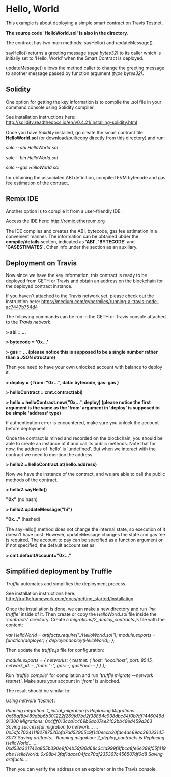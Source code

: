 # Hello, World

This example is about deploying a simple smart contract on Travis Testnet.

**The source code 'HelloWorld.sol' is also in the directory**.

The contract has two main methods: sayHello() and updateMessage(). 

sayHello() returns a greeting message *(type bytes32)* to its caller which is initially set to 'Hello, World' when the Smart Contract is deployed.  

updateMessage() allows the method caller to change the greeting message to another message passed by function argument *(type bytes32)*.  

## Solidity

One option for getting the key information is to compile the .sol file in your command console using Solidity compiler.

See installation instructions here: <http://solidity.readthedocs.io/en/v0.4.21/installing-solidity.html>

Once you have *Solidity* installed, go create the smart contract file **HelloWorld.sol** (or download/pull/copy directly from this directory) and run:

  *solc --abi HelloWorld.sol*
  
  *solc --bin HelloWorld.sol*
  
  *solc --gas HelloWorld.sol*
  
for obtaining the associated ABI definition, compiled EVM bytecode and gas fee estimation of the contract.

## Remix IDE

Another option is to compile it from a user-friendly IDE.

Access the IDE here: <http://remix.ethereum.org>

The IDE compiles and creates the ABI, bytecode, gas fee estimation in a convenient manner. The information can be obtained ubder the **compile/details** section, indicated as **'ABI'**, **'BYTECODE'** and **'GASESTIMATES'**. Other info under the section as an auxiliary.

## Deployment on Travis 

Now since we have the key information, this contract is ready to be deployed from GETH or Travis and obtain an address on the blockchain for the deployed contract instance. 

If you haven't attached to the Travis network yet, please check out the instruction here: <https://medium.com/cybermiles/running-a-travis-node-ac7447b754d4>

The following commands can be run in the GETH or Travis console attached to the *Travis network*.

**> abi = ...**

**> bytecode = '0x...'**

**> gas = ... (please notice this is supposed to be a single number rather than a JSON structure)**

Then you need to have your own unlocked account with balance to deploy it.

**> deploy = { from: "0x...", data: bytecode, gas: gas }**

**> helloContract = cmt.contract(abi)**

**> hello = helloContract.new("0x...", deploy) (please notice the first argument is the same as the 'from' argument in 'deploy' is supposed to be simple 'address' type)**

If authentication error is encountered, make sure you unlock the account before deployment.

Once the contract is mined and recorded on the blockchain, you should be able to create an instance of it and call its public methods. Note that for now, the address of 'hello' is 'undefined'. But when we interact with the contract we need to mention the address.

**> hello2 = helloContract.at(hello.address)**

Now we have the instance of the contract, and we are able to call the public methods of the contract.

**> hello2.sayHello()**

**"0x"** (no hash)

**> hello2.updateMessage("hi")**

**"0x..."** (hashed)

The sayHello() method does not change the internal state, so execution of it doesn't have cost. However, updateMessage changes the state and gas fee is required. The account to pay can be specified as a function argument or if not specified, the default account set as: 

**> cmt.defaultAccount="0x..."**

## Simplified deployment by Truffle

*Truffle* automates and simplifies the deployment process. 

See installation instructions here: <http://truffleframework.com/docs/getting_started/installation>

Once the installation is done, we can make a new directory and run *'init truffle'* inside of it. Then create or copy the *HelloWorld.sol* file inside the *'contracts'* directory. Create a *migrations/2_deploy_contracts.js* file with the content:

*var HelloWorld = artifacts.require("./HelloWorld.sol");
module.exports = function(deployer) {
  deployer.deploy(HelloWorld);
};*

Then update the *truffle.js* file for configuration:

*module.exports = {*
 *networks: {
   testnet: {
     host: "localhost",
     port: 8545,
     network_id: -,
     from: "-",
     gas: -,
     gasPrice: -
   }
 }
};*

Run *'truffle compile'* for compilation and run *'truffle migrate --network testnet'*. Make sure your account in *'from'* is unlocked.

The result should be similar to:

*Using network 'testnet'.*

*Running migration: 1_initial_migration.js
  Replacing Migrations...
  ... 0x55af8b489dbb6b301222f269fd7bd2f38864c938dbc84f0b7df1446046d91300
  Migrations: 0x4fff013cca1c469b6ac07ee2102bb49ed459a363
Saving successful migration to network...
  ... 0x5dfc702411192787520bfa7ad52905c9f140eecb30fde4ae69aa360331453073
Saving artifacts...
Running migration: 2_deploy_contracts.js
  Replacing HelloWorld...
  ... 0xd53a301742a855b390e9f04b59f80d68c3c1a999f8fbca8fe6e399f55f419abe
  HelloWorld: 0x98b43faf1dace04fcc70df235367c456507df0d8
Saving artifacts...*

Then you can verify the address on an explorer or in the Travis console.



